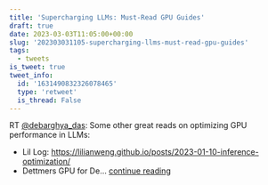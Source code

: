 ```yaml
---
title: 'Supercharging LLMs: Must-Read GPU Guides'
draft: true
date: 2023-03-03T11:05:00+00:00
slug: '202303031105-supercharging-llms-must-read-gpu-guides'
tags:
  - tweets
is_tweet: true
tweet_info:
  id: '1631490832326078465'
  type: 'retweet'
  is_thread: False
---
```




RT [@debarghya_das](https://x.com/debarghya_das): Some other great reads on optimizing GPU performance in LLMs:
 - Lil Log: <https://lilianweng.github.io/posts/2023-01-10-inference-optimization/>
 - Dettmers GPU for De… [continue reading](https://x.com/sytelus/status/1631490832326078465)
